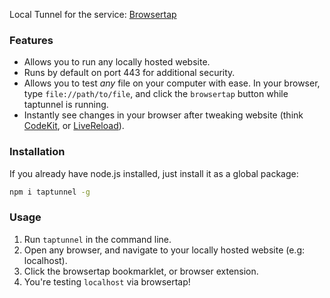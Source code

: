 Local Tunnel for the service: [Browsertap](http://browsertap.com)

### Features

- Allows you to run any locally hosted website.
- Runs by default on port 443 for additional security.
- Allows you to test *any* file on your computer with ease. In your browser, type `file://path/to/file`, and click the `browsertap` button while taptunnel is running.
- Instantly see changes in your browser after tweaking website (think [CodeKit](http://codekit.com), or [LiveReload](http://livereload.com)).

### Installation

If you already have node.js installed, just install it as a global package:

```bash
npm i taptunnel -g
```

### Usage

1. Run `taptunnel` in the command line.
2. Open any browser, and navigate to your locally hosted website (e.g: localhost).
3. Click the browsertap bookmarklet, or browser extension.
4. You're testing `localhost` via browsertap!
